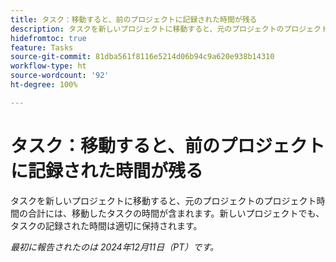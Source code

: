 ```yaml
---
title: タスク：移動すると、前のプロジェクトに記録された時間が残る
description: タスクを新しいプロジェクトに移動すると、元のプロジェクトのプロジェクト時間の合計には、移動したタスクの時間が含まれます。新しいプロジェクトでも、タスクの記録された時間は適切に保持されます。
hidefromtoc: true
feature: Tasks
source-git-commit: 81dba561f8116e5214d06b94c9a620e938b14310
workflow-type: ht
source-wordcount: '92'
ht-degree: 100%

---
```


# タスク：移動すると、前のプロジェクトに記録された時間が残る

タスクを新しいプロジェクトに移動すると、元のプロジェクトのプロジェクト時間の合計には、移動したタスクの時間が含まれます。新しいプロジェクトでも、タスクの記録された時間は適切に保持されます。

_最初に報告されたのは 2024年12月11日（PT）です。_
